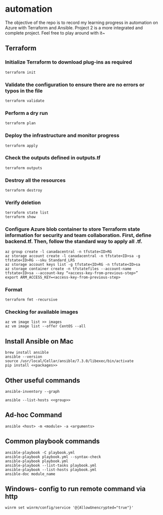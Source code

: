 # automation
The objective of the repo is to record my learning progress in automation on Azure with Terraform and Ansible. Project 2 is a more integrated and complete project. Feel free to play around with it~

## Terraform
### Initialize Terraform to download plug-ins as required 
```
terraform init
```
### Validate the configuration to ensure there are no errors or typos in the file 
```
terraform validate
```
### Perform a dry run 
```
terraform plan
```
### Deploy the infrastructure and monitor progress 
```
terraform apply
```
### Check the outputs defined in outputs.tf
```
terraform outputs
```
### Destroy all the resources
```
terraform destroy
```
### Verify deletion
```
terraform state list
terraform show
```

### Configure Azure blob container to store Terraform state information for security and team collaboration. First, define backend.tf. Then, follow the standard way to apply all .tf. 
```
az group create -l canadacentral -n tfstate<ID>RG
az storage account create -l canadacentral -n tfstate<ID>sa -g tfstate<ID>RG --sku Standard_LRS
az storage account keys list -g tfstate<ID>RG -n tfstate<ID>sa
az storage container create -n tfstatefiles --account-name tfstate<ID>sa --account-key “<access-key-from-previous-step>”
export ARM_ACCESS_KEY=<access-key-from-previous-step>
```

### Format
```
terraform fmt -recursive
```

### Checking for available images
```
az vm image list >> images
az vm image list --offer CentOS --all
```

## Install Ansible on Mac
```
brew install ansible
ansible --version
source /usr/local/Cellar/ansible/7.3.0/libexec/bin/activate
pip install <<packages>>
```

## Other useful commands
```
ansible-inventory --graph 

ansible --list-hosts <<group>>
```

## Ad-hoc Command
```
ansible <host> -m <module> -a <arguments>

```

## Common playbook commands
```
ansible-playbook -C playbook.yml
ansible-playbook playbook.yml --syntax-check
ansible-playbook playbook.yml
ansible-playbook --list-tasks playbook.yml
ansible-playbook --list-hosts playbook.yml
ansible-doc module_name

```

## Windows- config to run remote command via http
```
winrm set winrm/config/service '@{AllowUnencrypted="true"}'
```
